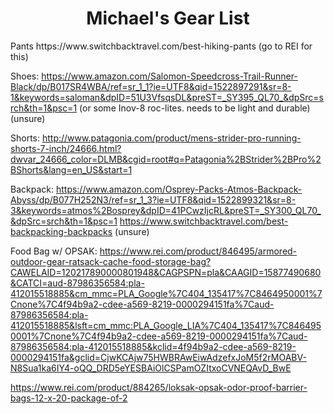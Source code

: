 
<center><h1>Michael's Gear List</h1></center>
Pants
https://www.switchbacktravel.com/best-hiking-pants (go to REI for this)

Shoes:
https://www.amazon.com/Salomon-Speedcross-Trail-Runner-Black/dp/B017SR4WBA/ref=sr_1_1?ie=UTF8&qid=1522897291&sr=8-1&keywords=saloman&dpID=51U3VfsqsDL&preST=_SY395_QL70_&dpSrc=srch&th=1&psc=1 (or some Inov-8 roc-lites. needs to be light and durable) (unsure)

Shorts: http://www.patagonia.com/product/mens-strider-pro-running-shorts-7-inch/24666.html?dwvar_24666_color=DLMB&cgid=root#q=Patagonia%2BStrider%2BPro%2BShorts&lang=en_US&start=1

Backpack:
https://www.amazon.com/Osprey-Packs-Atmos-Backpack-Abyss/dp/B077H252N3/ref=sr_1_3?ie=UTF8&qid=1522899321&sr=8-3&keywords=atmos%2Bosprey&dpID=41PCwzIjcRL&preST=_SY300_QL70_&dpSrc=srch&th=1&psc=1
https://www.switchbacktravel.com/best-backpacking-backpacks (unsure)

Food Bag w/ OPSAK:
https://www.rei.com/product/846495/armored-outdoor-gear-ratsack-cache-food-storage-bag?CAWELAID=120217890000801948&CAGPSPN=pla&CAAGID=15877490680&CATCI=aud-87986356584:pla-412015518885&cm_mmc=PLA_Google%7C404_135417%7C8464950001%7Cnone%7C4f94b9a2-cdee-a569-8219-0000294151fa%7Caud-87986356584:pla-412015518885&lsft=cm_mmc:PLA_Google_LIA%7C404_135417%7C8464950001%7Cnone%7C4f94b9a2-cdee-a569-8219-0000294151fa%7Caud-87986356584:pla-412015518885&kclid=4f94b9a2-cdee-a569-8219-0000294151fa&gclid=CjwKCAjw75HWBRAwEiwAdzefxJoM5f2rMOABV-N8Sua1ka6IY4-oQQ_DRD5eYESBAiOlCSPamOZItxoCVNEQAvD_BwE

https://www.rei.com/product/884265/loksak-opsak-odor-proof-barrier-bags-12-x-20-package-of-2
